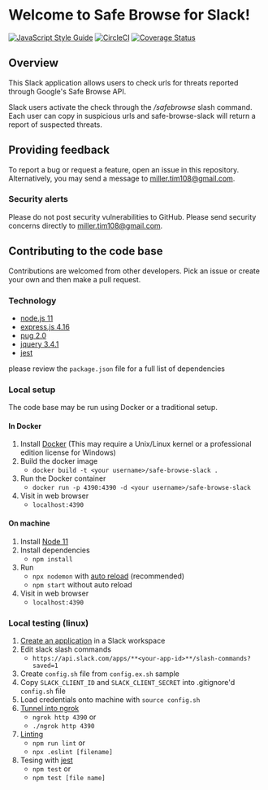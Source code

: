 # Welcome to Safe Browse for Slack!  
[![JavaScript Style Guide](https://img.shields.io/badge/code_style-standard-brightgreen.svg)](https://standardjs.com)
[![CircleCI](https://circleci.com/gh/TangoYankee/safe-browse-slack.svg?style=svg)](https://circleci.com/gh/TangoYankee/safe-browse-slack)
[![Coverage Status](https://coveralls.io/repos/github/TangoYankee/safe-browse-slack/badge.svg?branch=master)](https://coveralls.io/github/TangoYankee/safe-browse-slack?branch=master)  

## Overview
This Slack application allows users to check urls for threats reported through Google's Safe Browse API.

Slack users activate the check through the _/safebrowse_ slash command. Each user can copy in suspicious urls and safe-browse-slack will return a report of
suspected threats.

<!-- ## Demo
![directions to Emeril's restaurant](public/img/demos/emeril-demo.gif) -->

<!-- ## Installing the application
To install and use Markdown Links on Slack:
1) Sign into the workspace where the application will be used
2) Authorize the application by clicking the attached button

<a title="add to slack" href="https://slack.com/oauth/v2/authorize?client_id=588720890436.994223185825&scope=commands"><img src="https://platform.slack-edge.com/img/add_to_slack.png" alt="add to slack"/></a> -->

## Providing feedback
To report a bug or request a feature, open an issue in this repository. Alternatively, you may send a message to miller.tim108@gmail.com.

### Security alerts
Please do not post security vulnerabilities to GitHub. Please send security concerns directly to miller.tim108@gmail.com.

## Contributing to the code base
Contributions are welcomed from other developers. Pick an issue or create your own and then make a pull request.

### Technology
- [node.js 11](https://nodejs.org/)
- [express.js 4.16](https://expressjs.com/)
- [pug 2.0](https://pugjs.org/)
- [jquery 3.4.1](https://jquery.com)
- [jest](https://jestjs.io/)

please review the `package.json` file for a full list of dependencies

### Local setup
The code base may be run using Docker or a traditional setup.

#### In Docker
1. Install [Docker](https://docs.docker.com/install/) (This may require a Unix/Linux kernel or a professional edition license for Windows)
2. Build the docker image
   - `docker build -t <your username>/safe-browse-slack .`
3. Run the Docker container
   - `docker run -p 4390:4390 -d <your username>/safe-browse-slack`
4. Visit in web browser
   - `localhost:4390`

#### On machine
1. Install [Node 11](https://nodejs.org/)
2. Install dependencies
   - `npm install`
3. Run
   - `npx nodemon` with [auto reload](https://nodemon.io/) (recommended)
   - `npm start` without auto reload
4. Visit in web browser
   - `localhost:4390`

### Local testing (linux)
1. [Create an application](https://api.slack.com/tutorials) in a Slack workspace
2. Edit slack slash commands
   - `https://api.slack.com/apps/**<your-app-id>**/slash-commands?saved=1`
3. Create `config.sh` file from `config.ex.sh` sample
4. Copy `SLACK_CLIENT_ID` and `SLACK_CLIENT_SECRET` into .gitignore'd `config.sh` file
5. Load credentials onto machine with `source config.sh`
6. [Tunnel into ngrok](https://api.slack.com/tutorials/tunneling-with-ngrok)
   - `ngrok http 4390` or
   - `./ngrok http 4390`
7. [Linting](https://eslint.org/docs/user-guide/getting-started)
   - `npm run lint` or
   - `npx .eslint [filename]`
8. Tesing with [jest](https://jestjs.io/)
   - `npm test` or
   - `npm test [file name]`
